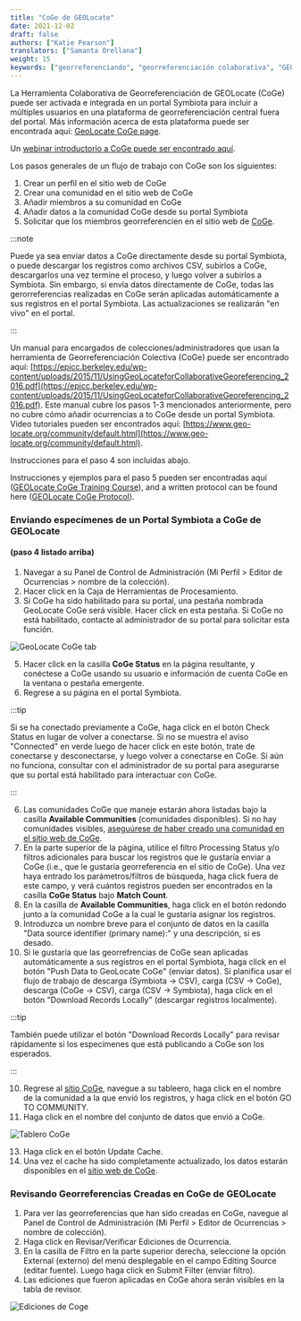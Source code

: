 ```yaml
---
title: "CoGe de GEOLocate"
date: 2021-12-02
draft: false
authors: ["Katie Pearson"]
translators: ["Samanta Orellana"]
weight: 15
keywords: ["georreferenciando", "georreferenciación colaborativa", "GEOLocate"]
---
```


La Herramienta Colaborativa de Georreferenciación de GEOLocate (CoGe) puede ser activada e integrada en un portal Symbiota para incluir a múltiples usuarios en una plataforma de georreferenciación central fuera del portal. Más información acerca de esta plataforma puede ser encontrada aquí: [GeoLocate CoGe page](https://coge.geo-locate.org/).

Un [webinar introductorio a CoGe puede ser encontrado aquí](https://youtu.be/1IZhUMqCGvs).

Los pasos generales de un flujo de trabajo con CoGe son los siguientes:

1. Crear un perfil en el sitio web de CoGe
2. Crear una comunidad en el sitio web de CoGe
3. Añadir miembros a su comunidad en CoGe
4. Añadir datos a la comunidad CoGe desde su portal Symbiota
5. Solicitar que los miembros georreferencien en el sitio web de [CoGe](https://www.geo-locate.org/web/WebComGeoref.aspx).

:::note

Puede ya sea enviar datos a CoGe directamente desde su portal Symbiota, o puede descargar los registros como archivos CSV, subirlos a CoGe, descargarlos una vez termine el proceso, y luego volver a subirlos a Symbiota. Sin embargo, si envía datos directamente de CoGe, todas las gerorreferencias realizadas en CoGe serán aplicadas automáticamente a sus registros en el portal Symbiota. Las actualizaciones se realizarán "en vivo" en el portal.

:::

Un manual para encargados de colecciones/administradores que usan la herramienta de Georreferenciación Colectiva (CoGe) puede ser encontrado aquí: [https://epicc.berkeley.edu/wp-content/uploads/2015/11/UsingGeoLocateforCollaborativeGeoreferencing_2016.pdf](https://epicc.berkeley.edu/wp-content/uploads/2015/11/UsingGeoLocateforCollaborativeGeoreferencing_2016.pdf). Este manual cubre los pasos 1-3 mencionados anteriormente, pero no cubre cómo añadir ocurrencias a to CoGe desde un portal Symbiota. Video tutoriales pueden ser encontrados aquí: [https://www.geo-locate.org/community/default.html](https://www.geo-locate.org/community/default.html).

Instrucciones para el paso 4 son incluidas abajo.

Instrucciones y ejemplos para el paso 5 pueden ser encontradas aquí ([GEOLocate CoGe Training Course](https://www.capturingcaliforniasflowers.org/georeferencingcourse-coge.html)), and a written protocol can be found here ([GEOLocate CoGe Protocol](https://www.capturingcaliforniasflowers.org/uploads/1/6/3/7/16372936/georeferencingincoge.docx)).

### Enviando especímenes de un Portal Symbiota a CoGe de GEOLocate

#### (paso 4 listado arriba)

1. Navegar a su Panel de Control de Administración (Mi Perfil > Editor de Ocurrencias > nombre de la colección).
2. Hacer click en la Caja de Herramientas de Procesamiento.
3. Si CoGe ha sido habilitado para su portal, una pestaña nombrada GeoLocate CoGe será visible. Hacer click en esta pestaña. Si CoGe no está habilitado, contacte al administrador de su portal para solicitar esta función.

![GeoLocate CoGe tab](/img/geolocatecoge.PNG)

5. Hacer click en la casilla **CoGe Status** en la página resultante, y conéctese a CoGe usando su usuario e información de cuenta CoGe en la ventana o pestaña emergente.
6. Regrese a su página en el portal Symbiota.

:::tip

Si se ha conectado previamente a CoGe, haga click en el botón Check Status en lugar de volver a conectarse. Si no se muestra el aviso "Connected" en verde luego de hacer click en este botón, trate de conectarse y desconectarse, y luego volver a conectarse en CoGe. Si aún no funciona, consultar con el administrador de su portal para asegurarse que su portal está habilitado para interactuar con CoGe.

:::

6. Las comunidades CoGe que maneje estarán ahora listadas bajo la casilla **Available Communities** (comunidades disponibles). Si no hay comunidades visibles, [aseguúrese de haber creado una comunidad en el sitio web de CoGe](https://epicc.berkeley.edu/wp-content/uploads/2015/11/UsingGeoLocateforCollaborativeGeoreferencing_2016.pdf).
7. En la parte superior de la página, utilice el filtro Processing Status y/o filtros adicionales para buscar los registros que le gustaría enviar a CoGe (i.e., que le gustaría georreferencia en el sitio de CoGe). Una vez haya entrado los parámetros/filtros de búsqueda, haga click fuera de este campo, y verá cuántos registros pueden ser encontrados en la casilla **CoGe Status** bajo **Match Count**.
8. En la casilla de **Available Communities**, haga click en el botón redondo junto a la comunidad CoGe a la cual le gustaría asignar los registros.
9. Introduzca un nombre breve para el conjunto de datos en la casilla "Data source identifier (primary name):" y una descripción, si es desado.
10. Si le gustaría que las georrefrencias de CoGe sean aplicadas automáticamente a sus registros en el portal Symbiota, haga click en el botón "Push Data to GeoLocate CoGe" (enviar datos). Si planifica usar el flujo de trabajo de descarga (Symbiota -> CSV), carga (CSV -> CoGe), descarga (CoGe -> CSV), carga (CSV -> Symbiota), haga click en el botón "Download Records Locally" (descargar registros localmente).

:::tip

También puede utilizar el botón "Download Records Locally" para revisar rápidamente si los especímenes que está publicando a CoGe son los esperados.

:::

10. Regrese al [sitio CoGe](https://coge.geo-locate.org/), navegue a su tableero, haga click en el nombre de la comunidad a la que envió los registros, y haga click en el botón GO TO COMMUNITY.
11. Haga click en el nombre del conjunto de datos que envió a CoGe.

![Tablero CoGe](/img/cogedashboard.PNG)

13. Haga click en el botón Update Cache.
14. Una vez el cache ha sido completamente actualizado, los datos estarán disponibles en el [sitio web de CoGe](https://www.geo-locate.org/web/WebComGeoref.aspx).

### Revisando Georreferencias Creadas en CoGe de GEOLocate

1. Para ver las georreferencias que han sido creadas en CoGe, navegue al Panel de Control de Administración (Mi Perfil > Editor de Ocurrencias > nombre de colección).
2. Haga click en Revisar/Verificar Ediciones de Ocurrencia.
3. En la casilla de Filtro en la parte superior derecha, seleccione la opción External (externo) del menú desplegable en el campo Editing Source (editar fuente). Luego haga click en Submit Filter (enviar filtro).
4. Las ediciones que fueron aplicadas en CoGe ahora serán visibles en la tabla de revisor.

![Ediciones de Coge](/img/viewcogeedits.PNG)
